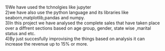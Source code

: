 1)We have used the tchnolgies like jupyter
<br>
2)we have also use the python language and its libraries like seaborn,matplotlib,pandas and numpy.
<br>
3)In this project we have analysed the complete sales that have taken place over a diffrent sections based on age group, gender, state wise ,marital status and etc.
<br>
4)By just succesfully improvising the things based on analysis it can increase the revenue up to 15% or more.
